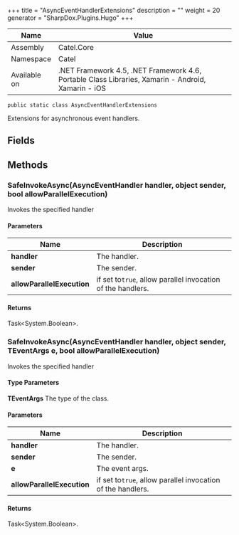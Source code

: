 

+++
title = "AsyncEventHandlerExtensions" 
description = ""
weight = 20
generator = "SharpDox.Plugins.Hugo"
+++

Name|Value
---|---
Assembly|Catel.Core
Namespace|Catel
Available on|.NET Framework 4.5, .NET Framework 4.6, Portable Class Libraries, Xamarin - Android, Xamarin - iOS

```
public static class AsyncEventHandlerExtensions
```

Extensions for asynchronous event handlers.

## Fields

## Methods

### SafeInvokeAsync(AsyncEventHandler<EventArgs> handler, object sender, bool allowParallelExecution)

Invokes the specified handler

#### Parameters

Name|Description
---|---
**handler**|The handler.
**sender**|The sender.
**allowParallelExecution**|if set to`true`, allow parallel invocation of the handlers.

#### Returns

Task&lt;System.Boolean&gt;.

### SafeInvokeAsync<TEventArgs>(AsyncEventHandler<TEventArgs> handler, object sender, TEventArgs e, bool allowParallelExecution)

Invokes the specified handler

#### Type Parameters

**TEventArgs**
The type of the class.

#### Parameters

Name|Description
---|---
**handler**|The handler.
**sender**|The sender.
**e**|The event args.
**allowParallelExecution**|if set to`true`, allow parallel invocation of the handlers.

#### Returns

Task&lt;System.Boolean&gt;.

